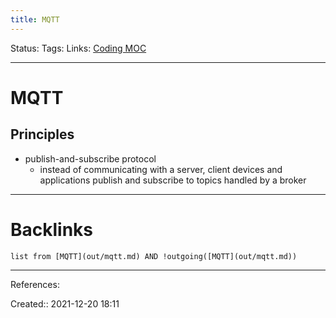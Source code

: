 ```yaml
---
title: MQTT
---
```

Status: 
Tags: 
Links: [Coding MOC](out/coding-moc.md)
___
# MQTT
## Principles
- publish-and-subscribe protocol
	- instead of communicating with a server, client devices and applications publish and subscribe to topics handled by a broker
___
# Backlinks
```dataview
list from [MQTT](out/mqtt.md) AND !outgoing([MQTT](out/mqtt.md))
```
___
References:

Created:: 2021-12-20 18:11
